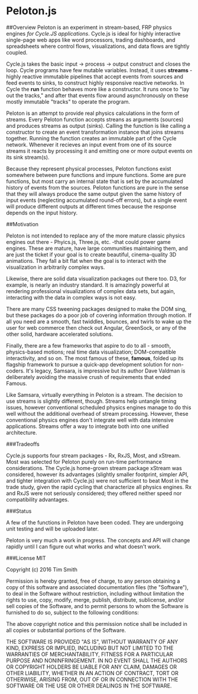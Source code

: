 
# Peloton.js

##Overview
Peloton is an experiment in stream-based, FRP physics engines *for Cycle.JS applications*.  Cycle.js is ideal for highly interactive single-page web apps like word processors, trading dashboards, and spreadsheets where control flows, visualizations, and data flows are tightly coupled. 

Cycle.js takes the basic input -> process -> output construct and closes the loop. Cycle programs have few mutable variables.  Instead, it uses **streams** - highly reactive immutable pipelines that accept events from sources and feed events to sinks, to construct highly responsive reactive networks.  In Cycle the **run** function behaves more like a constructor. It runs once to "lay out the tracks," and after that events flow around asynchronously on these mostly immutable "tracks" to operate the program. 

Peloton is an attempt to provide real physics calculations in the form of streams.  Every Peloton function accepts streans as arguments (sources) and produces streams as output (sinks).  Calling the function is like calling a constructor to create an event transformation instance that joins streams together.  Running the function creates an immutable part of the Cycle network. Whenever it recieves an input event from one of its source streams it reacts by processing it and emitting one or more output events on its sink stream(s). 

Because they represent physical processes, Peloton functions exist somewhere between pure functions and impure functions.  Some are pure functions, but most carry an internal state that is set by the accumulated history of events from the sources.  Peloton functions are pure in the sense that they will always produce the same output given the same history of input events (neglecting accumulated round-off errors), but a single event will produce different outputs at different times because the response depends on the input history. 

##Motivation

Peloton is not intended to replace any of the more mature classic physics engines out there - Phyics.js, Three.js, etc. -that could power game engines. These are mature, have large communities maintaining them, and are just the ticket if your goal is to create beautiful, cinema-quality 3D animations.  They fall a bit flat when the goal is to interact with the visualization in arbitrarily complex ways. 

Likewise, there are solid data visualization packages out there too. D3, for example, is nearly an industry standard.  It is amazingly powerful at rendering  professional visualizations of complex data sets, but again, interacting with the data in complex ways is not easy. 

There are many CSS tweening packages designed to make the DOM sing, but these packages do a poor job of covering information through motion.  If all you need are a smooth, fast twiddles, bounces, and twirls to wake up the user for web commerce then check out Angular, GreenSock, or any of the other solid, hardware accelerated solutions.  

Finally, there are a few frameworks that aspire to do to all - smooth, physics-based motions; real time data visualization; DOM-compatible interactivity, and so on.  The most famous of these, **famous**, folded up its flagship framework to pursue a quick-app development solution for non-coders. It's legacy, Samsara, is impressive but its author Dave Valdman is deliberately avoiding the massive crush of requirements that ended Famous. 

Like Samsara, virtually everything in Peloton is a stream.  The decision to use streams is slightly different, though.  Streams help untangle timing issues, however conventional scheduled physics engines manage to do this well without the additional overhead of stream processing.  However, these conventional physics engines don't integrate well with data intensive applications.  Streams offer a way to integrate both into one unified architecture.

###Tradeoffs

Cycle.js supports four stream packages - Rx, RxJS, Most, and xStream. Most was selected for Peloton purely on run-time perfrormance considerations. The Cycle.js home-grown stream package xStream was considered, however its advantages (slightly smaller footprint, simpler API, and tighter integration with Cycle.js) were not sufficient to beat Most in the trade study, given the rapid cycling that characterize all physics engines. Rx and RxJS were not seriously considered; they offered neither speed nor compatibility advantages.

###Status

A few of the functions in Peloton have been coded. They are undergoing unit testing and will be uploaded later. 

Peloton is very much a work in progress. The concepts and API will change rapidly until I can figure out what works and what doesn't work.


###License MIT

Copyright (c) 2016 Tim Smith 

Permission is hereby granted, free of charge, to any person obtaining a copy of this software and associated documentation files (the "Software"), to deal in the Software without restriction, including without limitation the rights to use, copy, modify, merge, publish, distribute, sublicense, and/or sell copies of the Software, and to permit persons to whom the Software is furnished to do so, subject to the following conditions:

The above copyright notice and this permission notice shall be included in all copies or substantial portions of the Software.

THE SOFTWARE IS PROVIDED "AS IS", WITHOUT WARRANTY OF ANY KIND, EXPRESS OR IMPLIED, INCLUDING BUT NOT LIMITED TO THE WARRANTIES OF MERCHANTABILITY, FITNESS FOR A PARTICULAR PURPOSE AND NONINFRINGEMENT. IN NO EVENT SHALL THE AUTHORS OR COPYRIGHT HOLDERS BE LIABLE FOR ANY CLAIM, DAMAGES OR OTHER LIABILITY, WHETHER IN AN ACTION OF CONTRACT, TORT OR OTHERWISE, ARISING FROM, OUT OF OR IN CONNECTION WITH THE SOFTWARE OR THE USE OR OTHER DEALINGS IN THE SOFTWARE.
